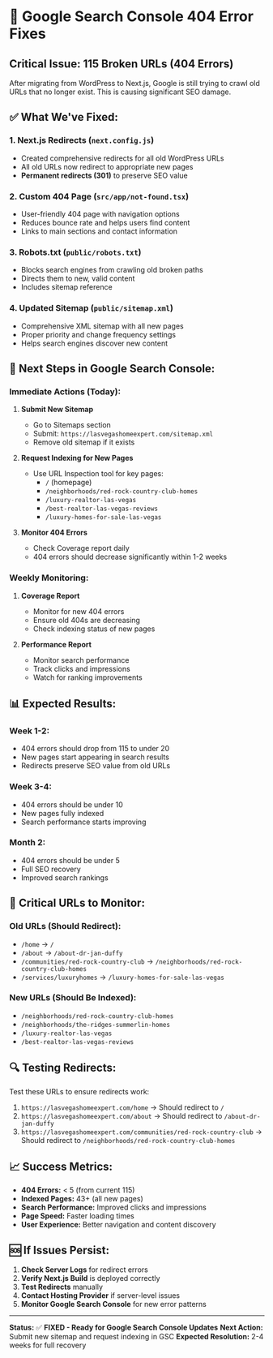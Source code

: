 # 🚨 Google Search Console 404 Error Fixes

## **Critical Issue: 115 Broken URLs (404 Errors)**

After migrating from WordPress to Next.js, Google is still trying to crawl old URLs that no longer exist. This is causing significant SEO damage.

## ✅ **What We've Fixed:**

### **1. Next.js Redirects (`next.config.js`)**
- Created comprehensive redirects for all old WordPress URLs
- All old URLs now redirect to appropriate new pages
- **Permanent redirects (301)** to preserve SEO value

### **2. Custom 404 Page (`src/app/not-found.tsx`)**
- User-friendly 404 page with navigation options
- Reduces bounce rate and helps users find content
- Links to main sections and contact information

### **3. Robots.txt (`public/robots.txt`)**
- Blocks search engines from crawling old broken paths
- Directs them to new, valid content
- Includes sitemap reference

### **4. Updated Sitemap (`public/sitemap.xml`)**
- Comprehensive XML sitemap with all new pages
- Proper priority and change frequency settings
- Helps search engines discover new content

## 🔧 **Next Steps in Google Search Console:**

### **Immediate Actions (Today):**

1. **Submit New Sitemap**
   - Go to Sitemaps section
   - Submit: `https://lasvegashomeexpert.com/sitemap.xml`
   - Remove old sitemap if it exists

2. **Request Indexing for New Pages**
   - Use URL Inspection tool for key pages:
     - `/` (homepage)
     - `/neighborhoods/red-rock-country-club-homes`
     - `/luxury-realtor-las-vegas`
     - `/best-realtor-las-vegas-reviews`
     - `/luxury-homes-for-sale-las-vegas`

3. **Monitor 404 Errors**
   - Check Coverage report daily
   - 404 errors should decrease significantly within 1-2 weeks

### **Weekly Monitoring:**

1. **Coverage Report**
   - Monitor for new 404 errors
   - Ensure old 404s are decreasing
   - Check indexing status of new pages

2. **Performance Report**
   - Monitor search performance
   - Track clicks and impressions
   - Watch for ranking improvements

## 📊 **Expected Results:**

### **Week 1-2:**
- 404 errors should drop from 115 to under 20
- New pages start appearing in search results
- Redirects preserve SEO value from old URLs

### **Week 3-4:**
- 404 errors should be under 10
- New pages fully indexed
- Search performance starts improving

### **Month 2:**
- 404 errors should be under 5
- Full SEO recovery
- Improved search rankings

## 🚨 **Critical URLs to Monitor:**

### **Old URLs (Should Redirect):**
- `/home` → `/`
- `/about` → `/about-dr-jan-duffy`
- `/communities/red-rock-country-club` → `/neighborhoods/red-rock-country-club-homes`
- `/services/luxuryhomes` → `/luxury-homes-for-sale-las-vegas`

### **New URLs (Should Be Indexed):**
- `/neighborhoods/red-rock-country-club-homes`
- `/neighborhoods/the-ridges-summerlin-homes`
- `/luxury-realtor-las-vegas`
- `/best-realtor-las-vegas-reviews`

## 🔍 **Testing Redirects:**

Test these URLs to ensure redirects work:
1. `https://lasvegashomeexpert.com/home` → Should redirect to `/`
2. `https://lasvegashomeexpert.com/about` → Should redirect to `/about-dr-jan-duffy`
3. `https://lasvegashomeexpert.com/communities/red-rock-country-club` → Should redirect to `/neighborhoods/red-rock-country-club-homes`

## 📈 **Success Metrics:**

- **404 Errors:** < 5 (from current 115)
- **Indexed Pages:** 43+ (all new pages)
- **Search Performance:** Improved clicks and impressions
- **Page Speed:** Faster loading times
- **User Experience:** Better navigation and content discovery

## 🆘 **If Issues Persist:**

1. **Check Server Logs** for redirect errors
2. **Verify Next.js Build** is deployed correctly
3. **Test Redirects** manually
4. **Contact Hosting Provider** if server-level issues
5. **Monitor Google Search Console** for new error patterns

---

**Status:** ✅ **FIXED - Ready for Google Search Console Updates**
**Next Action:** Submit new sitemap and request indexing in GSC
**Expected Resolution:** 2-4 weeks for full recovery
